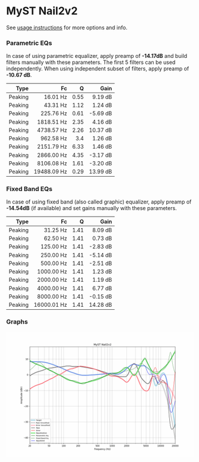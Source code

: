 # MyST Nail2v2
See [usage instructions](https://github.com/jaakkopasanen/AutoEq#usage) for more options and info.

### Parametric EQs
In case of using parametric equalizer, apply preamp of **-14.17dB** and build filters manually
with these parameters. The first 5 filters can be used independently.
When using independent subset of filters, apply preamp of **-10.67 dB**.

| Type    | Fc          |    Q | Gain     |
|--------:|------------:|-----:|---------:|
| Peaking | 16.01 Hz    | 0.55 | 9.19 dB  |
| Peaking | 43.31 Hz    | 1.12 | 1.24 dB  |
| Peaking | 225.76 Hz   | 0.61 | -5.69 dB |
| Peaking | 1818.51 Hz  | 2.35 | 4.16 dB  |
| Peaking | 4738.57 Hz  | 2.26 | 10.37 dB |
| Peaking | 962.58 Hz   | 3.4  | 1.26 dB  |
| Peaking | 2151.79 Hz  | 6.33 | 1.46 dB  |
| Peaking | 2866.00 Hz  | 4.35 | -3.17 dB |
| Peaking | 8106.08 Hz  | 1.61 | -3.20 dB |
| Peaking | 19488.09 Hz | 0.29 | 13.99 dB |

### Fixed Band EQs
In case of using fixed band (also called graphic) equalizer, apply preamp of **-14.54dB**
(if available) and set gains manually with these parameters.

| Type    | Fc          |    Q | Gain     |
|--------:|------------:|-----:|---------:|
| Peaking | 31.25 Hz    | 1.41 | 8.09 dB  |
| Peaking | 62.50 Hz    | 1.41 | 0.73 dB  |
| Peaking | 125.00 Hz   | 1.41 | -2.83 dB |
| Peaking | 250.00 Hz   | 1.41 | -5.14 dB |
| Peaking | 500.00 Hz   | 1.41 | -2.51 dB |
| Peaking | 1000.00 Hz  | 1.41 | 1.23 dB  |
| Peaking | 2000.00 Hz  | 1.41 | 1.19 dB  |
| Peaking | 4000.00 Hz  | 1.41 | 6.77 dB  |
| Peaking | 8000.00 Hz  | 1.41 | -0.15 dB |
| Peaking | 16000.01 Hz | 1.41 | 14.28 dB |

### Graphs
![](./MyST%20Nail2v2.png)